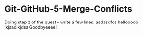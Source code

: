 # Git-GitHub-5-Merge-Conflicts

Doing step 2 of the quest - write a few lines:
asdasdfds
hellooooo
lkjsadlkjdsa
Goodbyeeee!!
